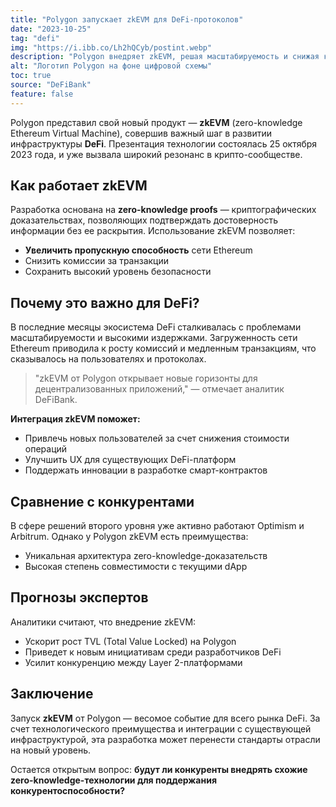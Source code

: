 ```yaml
---
title: "Polygon запускает zkEVM для DeFi-протоколов"
date: "2023-10-25"
tag: "defi"
img: "https://i.ibb.co/Lh2hQCyb/postint.webp"
description: "Polygon внедряет zkEVM, решая масштабируемость и снижая комиссии в DeFi"
alt: "Логотип Polygon на фоне цифровой схемы"
toc: true
source: "DeFiBank"
feature: false
---
```


Polygon представил свой новый продукт — **zkEVM** (zero-knowledge Ethereum Virtual Machine), совершив важный шаг в развитии инфраструктуры **DeFi**. Презентация технологии состоялась 25 октября 2023 года, и уже вызвала широкий резонанс в крипто-сообществе.

## Как работает zkEVM

Разработка основана на **zero-knowledge proofs** — криптографических доказательствах, позволяющих подтверждать достоверность информации без ее раскрытия. Использование zkEVM позволяет:

- **Увеличить пропускную способность** сети Ethereum
- Снизить комиссии за транзакции
- Сохранить высокий уровень безопасности

## Почему это важно для DeFi?

В последние месяцы экосистема DeFi сталкивалась с проблемами масштабируемости и высокими издержками. Загруженность сети Ethereum приводила к росту комиссий и медленным транзакциям, что сказывалось на пользователях и протоколах.

> "zkEVM от Polygon открывает новые горизонты для децентрализованных приложений," — отмечает аналитик DeFiBank.

**Интеграция zkEVM поможет:**

- Привлечь новых пользователей за счет снижения стоимости операций
- Улучшить UX для существующих DeFi-платформ
- Поддержать инновации в разработке смарт-контрактов

## Сравнение с конкурентами

В сфере решений второго уровня уже активно работают Optimism и Arbitrum. Однако у Polygon zkEVM есть преимущества:

- Уникальная архитектура zero-knowledge-доказательств
- Высокая степень совместимости с текущими dApp

## Прогнозы экспертов

Аналитики считают, что внедрение zkEVM:

- Ускорит рост TVL (Total Value Locked) на Polygon
- Приведет к новым инициативам среди разработчиков DeFi
- Усилит конкуренцию между Layer 2-платформами

## Заключение

Запуск **zkEVM** от Polygon — весомое событие для всего рынка DeFi. За счет технологического преимущества и интеграции с существующей инфраструктурой, эта разработка может перенести стандарты отрасли на новый уровень.

Остается открытым вопрос: **будут ли конкуренты внедрять схожие zero-knowledge-технологии для поддержания конкурентоспособности?**